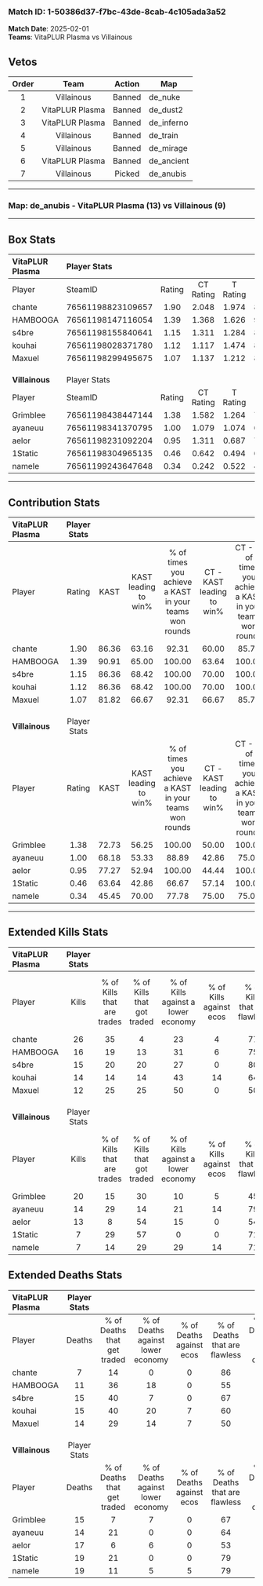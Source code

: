 ### Match ID: 1-50386d37-f7bc-43de-8cab-4c105ada3a52  
**Match Date**: 2025-02-01  
**Teams**: VitaPLUR Plasma vs Villainous  

## Vetos  

| Order | Team | Action | Map |
| :---: | :--: | :----: | --- |
| 1 | Villainous | Banned | de_nuke |
| 2 | VitaPLUR Plasma | Banned | de_dust2 |
| 3 | VitaPLUR Plasma | Banned | de_inferno |
| 4 | Villainous | Banned | de_train |
| 5 | Villainous | Banned | de_mirage |
| 6 | VitaPLUR Plasma | Banned | de_ancient |
| 7 | Villainous | Picked | de_anubis |

---  

### **Map**: de_anubis - VitaPLUR Plasma (13) vs Villainous (9)  
---  

## Box Stats  

| **VitaPLUR Plasma** | Player Stats      |        |           |          |       |       |       |         |        |      |     |
| :- | :- | :-: | :-: | :-: | :-: | :-: | :-: | :-: | :-: | :-: | :-: |
| Player              | SteamID           | Rating | CT Rating | T Rating | KAST  |  ADR  | Kills | Assists | Deaths | K/D  | HS% |
| chante              | 76561198823109657 |  1.90  |   2.048   |  1.974   | 86.36 | 108.5 |  26   |    3    |   7    | 3.71 | 50  |
| HAMBOOGA            | 76561198147116054 |  1.39  |   1.368   |  1.626   | 90.91 | 84.0  |  16   |    7    |   11   | 1.45 | 68  |
| s4bre               | 76561198155840641 |  1.15  |   1.311   |  1.284   | 86.36 | 65.2  |  15   |    5    |   15   | 1.00 |  6  |
| kouhai              | 76561198028371780 |  1.12  |   1.117   |  1.474   | 86.36 | 70.9  |  14   |    4    |   15   | 0.93 | 57  |
| Maxuel              | 76561198299495675 |  1.07  |   1.137   |  1.212   | 81.82 | 75.0  |  12   |    9    |   14   | 0.86 | 58  |
|                     |                   |        |           |          |       |       |       |         |        |      |     |
|                     |                   |        |           |          |       |       |       |         |        |      |     |
|                     |                   |        |           |          |       |       |       |         |        |      |     |
| **Villainous**      | Player Stats      |        |           |          |       |       |       |         |        |      |     |
| Player              | SteamID           | Rating | CT Rating | T Rating | KAST  |  ADR  | Kills | Assists | Deaths | K/D  | HS% |
| Grimblee            | 76561198438447144 |  1.38  |   1.582   |  1.264   | 72.73 | 102.4 |  20   |    9    |   15   | 1.33 | 65  |
| ayaneuu             | 76561198341370795 |  1.00  |   1.079   |  1.074   | 68.18 | 71.4  |  14   |    1    |   14   | 1.00 | 42  |
| aelor               | 76561198231092204 |  0.95  |   1.311   |  0.687   | 77.27 | 63.6  |  13   |    4    |   17   | 0.76 | 30  |
| 1Static             | 76561198304965135 |  0.46  |   0.642   |  0.494   | 63.64 | 33.0  |   7   |    4    |   19   | 0.37 | 57  |
| nameIe              | 76561199243647648 |  0.34  |   0.242   |  0.522   | 45.45 | 37.3  |   7   |    2    |   19   | 0.37 | 71  |
---  

## Contribution Stats  

| **VitaPLUR Plasma** | Player Stats |       |                      |                                                        |                           |                                                             |                          |                                                            |
| :- | :-: | :-: | :-: | :-: | :-: | :-: | :-: | :-: |
| Player              |    Rating    | KAST  | KAST leading to win% | % of times you achieve a KAST in your teams won rounds | CT - KAST leading to win% | CT - % of times you achieve a KAST in your teams won rounds | T - KAST leading to win% | T - % of times you achieve a KAST in your teams won rounds |
| chante              |     1.90     | 86.36 |        63.16         |                         92.31                          |           60.00           |                            85.71                            |          66.67           |                           100.00                           |
| HAMBOOGA            |     1.39     | 90.91 |        65.00         |                         100.00                         |           63.64           |                           100.00                            |          66.67           |                           100.00                           |
| s4bre               |     1.15     | 86.36 |        68.42         |                         100.00                         |           70.00           |                           100.00                            |          66.67           |                           100.00                           |
| kouhai              |     1.12     | 86.36 |        68.42         |                         100.00                         |           70.00           |                           100.00                            |          66.67           |                           100.00                           |
| Maxuel              |     1.07     | 81.82 |        66.67         |                         92.31                          |           66.67           |                            85.71                            |          66.67           |                           100.00                           |
|                     |              |       |                      |                                                        |                           |                                                             |                          |                                                            |
|                     |              |       |                      |                                                        |                           |                                                             |                          |                                                            |
|                     |              |       |                      |                                                        |                           |                                                             |                          |                                                            |
| **Villainous**      | Player Stats |       |                      |                                                        |                           |                                                             |                          |                                                            |
| Player              |    Rating    | KAST  | KAST leading to win% | % of times you achieve a KAST in your teams won rounds | CT - KAST leading to win% | CT - % of times you achieve a KAST in your teams won rounds | T - KAST leading to win% | T - % of times you achieve a KAST in your teams won rounds |
| Grimblee            |     1.38     | 72.73 |        56.25         |                         100.00                         |           50.00           |                           100.00                            |          62.50           |                           100.00                           |
| ayaneuu             |     1.00     | 68.18 |        53.33         |                         88.89                          |           42.86           |                            75.00                            |          62.50           |                           100.00                           |
| aelor               |     0.95     | 77.27 |        52.94         |                         100.00                         |           44.44           |                           100.00                            |          62.50           |                           100.00                           |
| 1Static             |     0.46     | 63.64 |        42.86         |                         66.67                          |           57.14           |                           100.00                            |          28.57           |                           40.00                            |
| nameIe              |     0.34     | 45.45 |        70.00         |                         77.78                          |           75.00           |                            75.00                            |          66.67           |                           80.00                            |
---  

## Extended Kills Stats  

| **VitaPLUR Plasma** | Player Stats |                            |                            |                                    |                         |                              |                                 |                                       |                    |           |
| :- | :-: | :-: | :-: | :-: | :-: | :-: | :-: | :-: | :-: | :-: |
| Player              |    Kills     | % of Kills that are trades | % of Kills that got traded | % of Kills against a lower economy | % of Kills against ecos | % of Kills that are flawless | % of Kills that are close duels | % of Kills that are assisted by flash | Pistol Round Kills | AWP Kills |
| chante              |      26      |             35             |             4              |                 23                 |            4            |              77              |                4                |                   0                   |         4          |     0     |
| HAMBOOGA            |      16      |             19             |             13             |                 31                 |            6            |              75              |                0                |                  13                   |         3          |     0     |
| s4bre               |      15      |             20             |             20             |                 27                 |            0            |              80              |                0                |                   0                   |         0          |    11     |
| kouhai              |      14      |             14             |             14             |                 43                 |           14            |              64              |                7                |                   7                   |         0          |     0     |
| Maxuel              |      12      |             25             |             25             |                 50                 |            0            |              50              |               17                |                   0                   |         2          |     0     |
|                     |              |                            |                            |                                    |                         |                              |                                 |                                       |                    |           |
|                     |              |                            |                            |                                    |                         |                              |                                 |                                       |                    |           |
|                     |              |                            |                            |                                    |                         |                              |                                 |                                       |                    |           |
| **Villainous**      | Player Stats |                            |                            |                                    |                         |                              |                                 |                                       |                    |           |
| Player              |    Kills     | % of Kills that are trades | % of Kills that got traded | % of Kills against a lower economy | % of Kills against ecos | % of Kills that are flawless | % of Kills that are close duels | % of Kills that are assisted by flash | Pistol Round Kills | AWP Kills |
| Grimblee            |      20      |             15             |             30             |                 10                 |            5            |              45              |               10                |                   5                   |         3          |     0     |
| ayaneuu             |      14      |             29             |             14             |                 21                 |           14            |              79              |                0                |                   0                   |         1          |     6     |
| aelor               |      13      |             8              |             54             |                 15                 |            0            |              54              |                0                |                   0                   |         2          |     0     |
| 1Static             |      7       |             29             |             57             |                 0                  |            0            |              71              |               14                |                  29                   |         0          |     0     |
| nameIe              |      7       |             14             |             29             |                 29                 |           14            |              71              |                0                |                  14                   |         0          |     0     |
## Extended Deaths Stats  

| **VitaPLUR Plasma** | Player Stats |                             |                                   |                          |                               |                            |                           |               |
| :- | :-: | :-: | :-: | :-: | :-: | :-: | :-: | :-: |
| Player              |    Deaths    | % of Deaths that get traded | % of Deaths against lower economy | % of Deaths against ecos | % of Deaths that are flawless | % of Deaths that are close | % of Deaths while blinded | Deaths to AWP |
| chante              |      7       |             14              |                 0                 |            0             |              86               |             0              |             0             |       1       |
| HAMBOOGA            |      11      |             36              |                18                 |            0             |              55               |             9              |             9             |       2       |
| s4bre               |      15      |             40              |                 7                 |            0             |              67               |             13             |             0             |       0       |
| kouhai              |      15      |             40              |                20                 |            7             |              60               |             0              |            13             |       3       |
| Maxuel              |      14      |             29              |                14                 |            7             |              50               |             0              |             7             |       0       |
|                     |              |                             |                                   |                          |                               |                            |                           |               |
|                     |              |                             |                                   |                          |                               |                            |                           |               |
|                     |              |                             |                                   |                          |                               |                            |                           |               |
| **Villainous**      | Player Stats |                             |                                   |                          |                               |                            |                           |               |
| Player              |    Deaths    | % of Deaths that get traded | % of Deaths against lower economy | % of Deaths against ecos | % of Deaths that are flawless | % of Deaths that are close | % of Deaths while blinded | Deaths to AWP |
| Grimblee            |      15      |              7              |                 7                 |            0             |              67               |             13             |             0             |       3       |
| ayaneuu             |      14      |             21              |                 0                 |            0             |              64               |             0              |             7             |       1       |
| aelor               |      17      |              6              |                 6                 |            0             |              53               |             12             |             0             |       2       |
| 1Static             |      19      |             21              |                 0                 |            0             |              79               |             0              |             0             |       3       |
| nameIe              |      19      |             11              |                 5                 |            5             |              79               |             0              |            11             |       2       |
